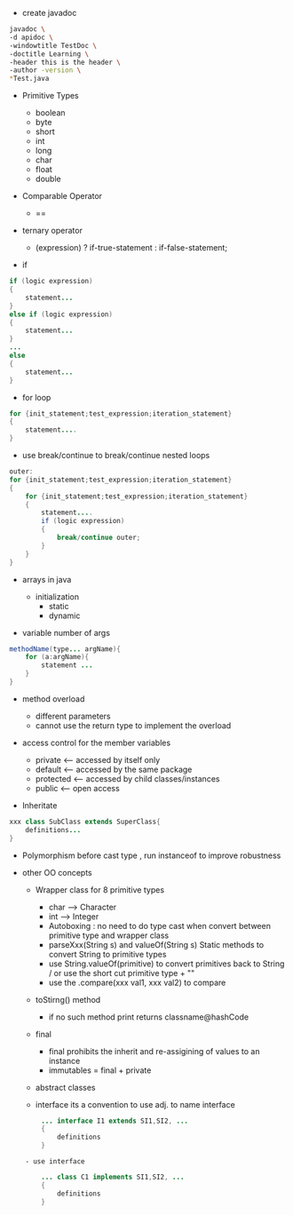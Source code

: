 - create javadoc
```bash
javadoc \
-d apidoc \
-windowtitle TestDoc \
-doctitle Learning \
-header this is the header \
-author -version \
*Test.java
```
- Primitive Types 
	- boolean
	- byte
	- short
	- int
	- long
	- char
	- float
	- double

- Comparable Operator
	- == 

- ternary operator
	- (expression) ? if-true-statement : if-false-statement;

- if
```java
if (logic expression)
{
	statement...
}
else if (logic expression)
{
	statement...
}
...
else 
{
	statement...
}
```

- for loop
```java
for {init_statement;test_expression;iteration_statement}
{
	statement....
}
```

- use break/continue to break/continue nested loops
```java
outer:
for {init_statement;test_expression;iteration_statement}
{
	for {init_statement;test_expression;iteration_statement}
	{
		statement....
		if (logic expression)
		{
			break/continue outer;
		}
	}
}
```

- arrays in java
	- initialization
		- static
		- dynamic

- variable number of args 
```java
methodName(type... argName){
	for (a:argName){
		statement ...
	}
}
```

- method overload
	- different parameters
	- cannot use the return type to implement the overload

- access control for the member variables
	- private <-- accessed by itself only
	- default <-- accessed by the same package
	- protected <-- accessed by child classes/instances
	- public <-- open access

- Inheritate
```java
xxx class SubClass extends SuperClass{
	definitions...
}
```

- Polymorphism
before cast type , run instanceof to improve robustness

- other OO concepts
	- Wrapper class for 8 primitive types
		- char --> Character
		- int --> Integer
		- Autoboxing : no need to do type cast when convert between primitive type and wrapper class
		- parseXxx(String s) and valueOf(String s) Static methods to convert String to primitive types
		- use String.valueOf(primitive) to convert primitives back to String / or use the short cut primitive type + ""
		- use the .compare(xxx val1, xxx val2) to compare

	- toStirng() method
		- if no such method print returns classname@hashCode

	- final
		- final prohibits the inherit and re-assigining of values to an instance
		- immutables =  final + private

	- abstract classes

	- interface 
	its a convention to use adj. to name interface
```java
		... interface I1 extends SI1,SI2, ...
		{
			definitions
		}
```
		- use interface
```java
		... class C1 implements SI1,SI2, ...
		{
			definitions
		}
```
